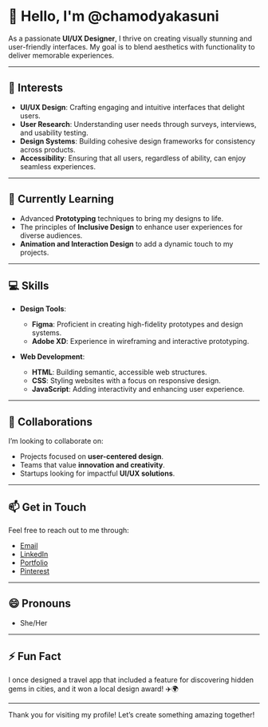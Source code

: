 # 👋 Hello, I'm @chamodyakasuni

As a passionate **UI/UX Designer**, I thrive on creating visually stunning and user-friendly interfaces. My goal is to blend aesthetics with functionality to deliver memorable experiences.

---

## 👀 Interests
- **UI/UX Design**: Crafting engaging and intuitive interfaces that delight users.
- **User Research**: Understanding user needs through surveys, interviews, and usability testing.
- **Design Systems**: Building cohesive design frameworks for consistency across products.
- **Accessibility**: Ensuring that all users, regardless of ability, can enjoy seamless experiences.

---

## 🌱 Currently Learning
- Advanced **Prototyping** techniques to bring my designs to life.
- The principles of **Inclusive Design** to enhance user experiences for diverse audiences.
- **Animation and Interaction Design** to add a dynamic touch to my projects.

---

## 💻 Skills
- **Design Tools**: 
  - **Figma**: Proficient in creating high-fidelity prototypes and design systems.
  - **Adobe XD**: Experience in wireframing and interactive prototyping.
  
- **Web Development**:
  - **HTML**: Building semantic, accessible web structures.
  - **CSS**: Styling websites with a focus on responsive design.
  - **JavaScript**: Adding interactivity and enhancing user experience.

---

## 💞 Collaborations
I’m looking to collaborate on:
- Projects focused on **user-centered design**.
- Teams that value **innovation and creativity**.
- Startups looking for impactful **UI/UX solutions**.

---

## 📫 Get in Touch
Feel free to reach out to me through:
- [Email](mailto:chamodya.chamo21@gmail.com)
- [LinkedIn](https://www.linkedin.com/in/chamodya-kasuni-757079326/)
- [Portfolio](http://chamodya.me/)
- [Pinterest](https://www.pinterest.com/chamodyachamo21/)

---

## 😄 Pronouns
- She/Her

---

## ⚡ Fun Fact
I once designed a travel app that included a feature for discovering hidden gems in cities, and it won a local design award! ✈️🌍

---

Thank you for visiting my profile! Let’s create something amazing together!
